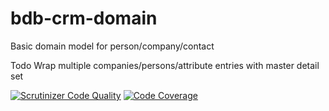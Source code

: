 bdb-crm-domain
==============

Basic domain model for person/company/contact

Todo Wrap multiple companies/persons/attribute entries with master detail set

[![Scrutinizer Code Quality](https://scrutinizer-ci.com/g/brettminnie/bdb-crm-domain/badges/quality-score.png?s=d02f2b4b6354a69582d157297c81f8b87ec36dbc)](https://scrutinizer-ci.com/g/brettminnie/bdb-crm-domain/)
[![Code Coverage](https://scrutinizer-ci.com/g/brettminnie/bdb-crm-domain/badges/coverage.png?s=433e9c786206fe068a3d2c1cc2d9e869e2ffd637)](https://scrutinizer-ci.com/g/brettminnie/bdb-crm-domain/)

